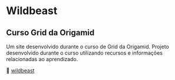 # Wildbeast

## Curso Grid da Origamid

Um site desenvolvido durante o curso de Grid da Origamid. Projeto desenvolvido durante o curso utilizando recursos e informações relacionadas ao aprendizado.

🔗 [wildbeast](https://leandroxzq.github.io/Wildbeast/)
